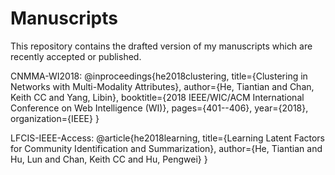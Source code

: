 # Manuscripts

This repository contains the drafted version of my manuscripts which are recently accepted or published.

CNMMA-WI2018:
@inproceedings{he2018clustering,
  title={Clustering in Networks with Multi-Modality Attributes},
  author={He, Tiantian and Chan, Keith CC and Yang, Libin},
  booktitle={2018 IEEE/WIC/ACM International Conference on Web Intelligence (WI)},
  pages={401--406},
  year={2018},
  organization={IEEE}
}

LFCIS-IEEE-Access:
@article{he2018learning,
  title={Learning Latent Factors for Community Identification and Summarization},
  author={He, Tiantian and Hu, Lun and Chan, Keith CC and Hu, Pengwei}
}
